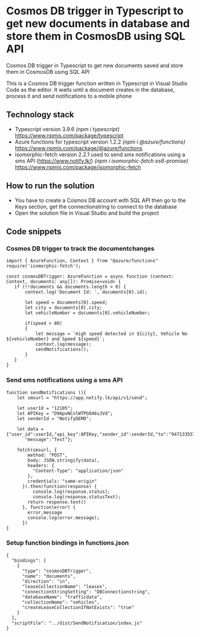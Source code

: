 # Cosmos DB trigger in Typescript to get new documents in database and store them in CosmosDB using SQL API

Cosmos DB trigger in Typescript to get new documents saved and store them in CosmosDB using SQL API

This is a Cosmos DB trigger function written in Typescript in Visual Studio Code as the editor. It waits until a document creates in the database, process it and send notifications to a mobile phone


## Technology stack  
* Typescript version 3.9.6 *(npm i typescript)* https://www.npmjs.com/package/typescript 
* Azure functions for typescript version 1.2.2 *(npm i @azure/functions)* https://www.npmjs.com/package/@azure/functions 
* isomorphic-fetch version 2.2.1 used to send sms notifications using a sms API (https://www.notify.lk/) *(npm i isomorphic-fetch es6-promise)* https://www.npmjs.com/package/isomorphic-fetch

## How to run the solution
 * You have to create a Cosmos DB account with SQL API then go to the Keys section, get the connectionstring to connect to the database
 * Open the solution file in Visual Studio and build the project
 
 ## Code snippets
 ### Cosmos DB trigger to track the documentchanges
 ```
 import { AzureFunction, Context } from "@azure/functions"
require('isomorphic-fetch');

const cosmosDBTrigger: AzureFunction = async function (context: Context, documents: any[]): Promise<void> {
    if (!!documents && documents.length > 0) {
        context.log('Document Id: ', documents[0].id);

        let speed = documents[0].speed;
        let city = documents[0].city;
        let vehicleNumber = documents[0].vehicleNumber;

        if(speed > 80)
        {
            let message = `High speed detected in ${city}, Vehicle No ${vehicleNumber} and Speed ${speed}`;
            context.log(message);
            sendNotifications();
        }
    }
}
```

### Send sms notifications using a sms API
```
function sendNotifications (){
    let smsurl = "https://app.notify.lk/api/v1/send";

    let userId = "12105";
    let APIKey = "D9ApoNCnlWTPbO46sJVd";
    let senderId = "NotifyDEMO";

    let data = {"user_id":userId,"api_key":APIKey,"sender_id":senderId,"to":"94713355704",
       "message":"Test"};

    fetch(smsurl, {
        method: "POST",
        body: JSON.stringify(data),
        headers: {
          "Content-Type": "application/json"
        },
        credentials: "same-origin"
      }).then(function(response) {
          console.log(response.status);
          console.log(response.statusText);
        return response.text()
      }, function(error) {
        error.message
        console.log(error.message);
      })
}
```

### Setup function bindings in functions.json 
```
{
  "bindings": [
    {
      "type": "cosmosDBTrigger",
      "name": "documents",
      "direction": "in",
      "leaseCollectionName": "leases",
      "connectionStringSetting": "DBConnectionstring",
      "databaseName": "trafficdata",
      "collectionName": "vehicles",
      "createLeaseCollectionIfNotExists": "true"
    }
  ],
  "scriptFile": "../dist/SendNotification/index.js"
}
```
